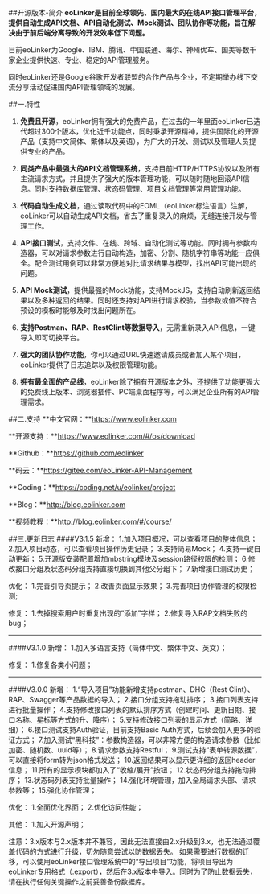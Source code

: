 ##开源版本-简介
**eoLinker是目前全球领先、国内最大的在线API接口管理平台，提供自动生成API文档、API自动化测试、Mock测试、团队协作等功能，旨在解决由于前后端分离导致的开发效率低下问题。**

目前eoLinker为Google、IBM、腾讯、中国联通、海尔、神州优车、国美等数千家企业提供快速、专业、稳定的API管理服务。

同时eoLinker还是Google谷歌开发者联盟的合作产品与企业，不定期举办线下交流分享活动促进国内API管理领域的发展。


##一.特性

1. **免费且开源**，eoLinker拥有强大的免费产品，在过去的一年里面eoLinker已迭代超过300个版本，优化近千功能点，同时秉承开源精神，提供国际化的开源产品（支持中文简体、繁体以及英语），为广大的开发、测试以及管理人员提供专业的产品。

2. **同类产品中最强大的API文档管理系统**，支持目前HTTP/HTTPS协议以及所有主流请求方式，并且提供了强大的版本管理功能，可以随时随地回滚API信息。同时支持数据库管理、状态码管理、项目文档管理等常用管理功能。

3. **代码自动生成文档**，通过读取代码中的EOML（eoLinker标注语言）注解，eoLinker可以自动生成API文档，省去了重复录入的麻烦，无缝连接开发与管理工作。

4. **API接口测试**，支持文件、在线、跨域、自动化测试等功能。同时拥有参数构造器，可以对请求参数进行自动构造，加密、分割、随机字符串等功能一应俱全。配合测试用例可以非常方便地对比请求结果与模型，找出API可能出现的问题。

5. **API Mock测试**，提供最强的Mock功能，支持MockJS，支持自动刷新返回结果以及多种返回的结果。同时还支持对API进行请求校验，当参数或值不符合预设的模板时能够及时找出问题所在。

6. **支持Postman、RAP、RestClint等数据导入**，无需重新录入API信息，一键导入即可切换平台。

7. **强大的团队协作功能**，你可以通过URL快速邀请成员或者加入某个项目，eoLinker提供了日志追踪以及权限管理功能。

10. **拥有最全面的产品线**，eoLinker除了拥有开源版本之外，还提供了功能更强大的免费线上版本、浏览器插件、PC端桌面程序等，可以满足企业所有的API管理需求。

##二.支持
**中文官网：**https://www.eolinker.com

**开源支持：**https://www.eolinker.com/#/os/download

**Github：**https://github.com/eolinker

**码云：**https://gitee.com/eoLinker-API-Management

**Coding：**https://coding.net/u/eolinker/project

**Blog：**http://blog.eolinker.com

**视频教程：**http://blog.eolinker.com/#/course/

##三.更新日志
####V3.1.5
新增：
1.加入项目概况，可以查看项目的整体信息；
2.加入项目动态，可以查看项目操作历史记录；
3.支持简易Mock；
4.支持一键自动更新；
5.开源版安装配置增加mbstring模块及session路径权限的检测；
6.修改接口分组及状态码分组支持直接切换到其他父分组下；
7.新增接口测试历史；

优化：
1.完善引导页提示；
2.改善页面显示效果；
3.完善项目协作管理的权限检测;

修复：
1.去掉搜索用户时重复出现的“添加”字样；
2.修复导入RAP文档失败的bug；

------------

####V3.1.0
新增：
1.加入多语言支持（简体中文、繁体中文、英文）；

修复：
1.修复各类小问题；

------------
####V3.0.0
新增：
1.“导入项目”功能新增支持postman、DHC（Rest Clint）、RAP、Swagger等产品数据的导入；
2.接口分组支持拖动排序；
3.接口列表支持进行批量操作；
4.支持修改接口列表的默认排序方式（创建时间、更新日期、接口名称、星标等方式的升、降序）；
5.支持修改接口列表的显示方式（简略、详细）；
6.接口测试支持Auth验证，目前支持Basic Auth方式，后续会加入更多的验证方式；
7.加入测试“黑科技”：参数构造器，可以非常方便的构造请求参数（比如加密、随机数、uuid等）；
8.请求参数支持Restful；
9.测试支持“表单转源数据”，可以直接将form转为json格式发送；
10.返回结果可以显示更详细的返回header信息；
11.所有的显示模块都加入了“收缩/展开”按钮；
12.状态码分组支持拖动排序；
13.状态码列表支持批量操作；
14.强化环境管理，加入全局请求头部、请求参数等；
15.强化协作管理；

优化：
1.全面优化界面；
2.优化访问性能；

其他：
1.加入开源声明；

注意：3.x版本与2.x版本并不兼容，因此无法直接由2.x升级到3.x，也无法通过覆盖代码的方式进行升级，切勿随意尝试以防数据丢失。
如果需要进行数据的迁移，可以使用eoLinker接口管理系统中的“导出项目”功能，将项目导出为eoLinker专用格式（.export），然后在3.x版本中导入。同时为了防止数据丢失，请在执行任何关键操作之前妥善备份数据库。